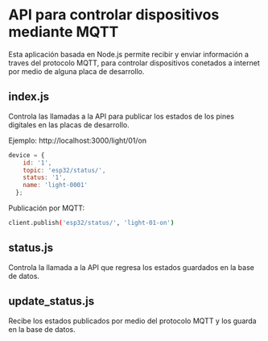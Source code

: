 # API para controlar dispositivos mediante MQTT

Esta aplicación basada en Node.js permite recibir y enviar información a traves del protocolo MQTT, para controlar dispositivos
conetados a internet por medio de alguna placa de desarrollo.


## index.js
Controla las llamadas a la API para publicar los estados de los pines digitales en las placas de desarrollo.

Ejemplo: http://localhost:3000/light/01/on

```javascript
device = {
  	id: '1',
  	topic: 'esp32/status/',
  	status: '1',
  	name: 'light-0001'
  };
```
    
Publicación por MQTT: 
```bash
client.publish('esp32/status/', 'light-01-on')
```

## status.js
Controla la llamada a la API que regresa los estados guardados en la base de datos.

## update_status.js
Recibe los estados publicados por medio del protocolo MQTT y los guarda en la base de datos.
